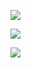 
![](https://moonstarimg.oss-cn-hangzhou.aliyuncs.com/img/pic2.png)

![](https://moonstarimg.oss-cn-hangzhou.aliyuncs.com/img/pic1.png)



![](https://moonstarimg.oss-cn-hangzhou.aliyuncs.com/img/serial.png)
